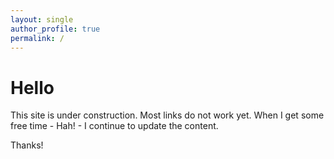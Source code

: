 ```yaml
---
layout: single
author_profile: true
permalink: /
---
```


# Hello

This site is under construction. Most links do not work yet. When I get some free time - Hah! - I continue to update the content.

Thanks!
